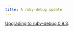 ```yaml
---
title: A ruby-debug update
---
```


[Upgrading to ruby-debug 0.9.3](http://www.wincent.com/knowledge-base/Upgrading%20to%20ruby-debug%200.9.3).
